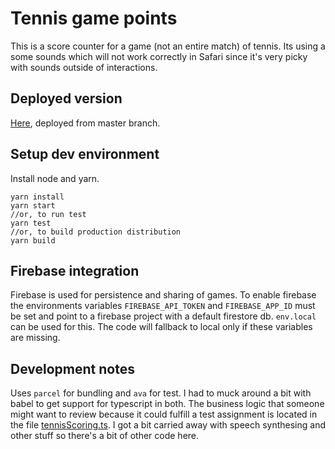 # Tennis game points

This is a score counter for a game (not an entire match) of tennis. Its using a some sounds which will not work correctly in Safari since it's very picky with sounds outside of interactions.

## Deployed version

[Here](https://tobiasmelen.github.io/tennis-game-points/), deployed from master branch.

## Setup dev environment

Install node and yarn.

```
yarn install
yarn start
//or, to run test
yarn test
//or, to build production distribution
yarn build
```

## Firebase integration

Firebase is used for persistence and sharing of games. To enable firebase the environments variables `FIREBASE_API_TOKEN` and `FIREBASE_APP_ID` must be set and point to a firebase project with a default firestore db. `env.local` can be used for this. The code will fallback to local only if these variables are missing.

## Development notes

Uses `parcel` for bundling and `ava` for test. I had to muck around a bit with babel to get support for typescript in both.
The business logic that someone might want to review because it could fulfill a test assignment is located in the file [tennisScoring.ts](/src/tennisScoring.ts). I got a bit carried away with speech synthesing and other stuff so there's a bit of other code here.

